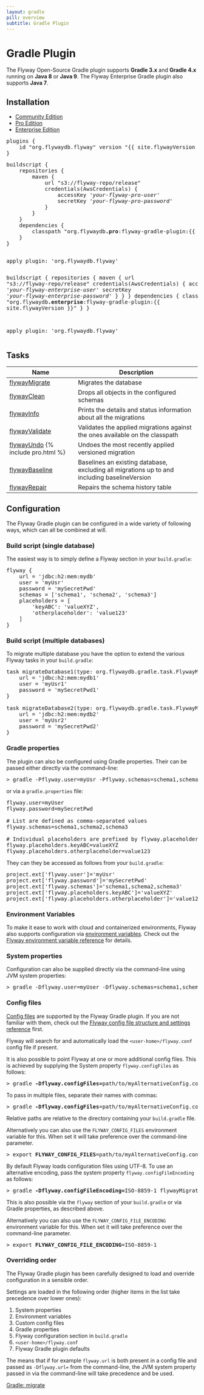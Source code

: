 ```yaml
---
layout: gradle
pill: overview
subtitle: Gradle Plugin
---
```

# Gradle Plugin

The Flyway Open-Source Gradle plugin supports **Gradle 3.x** and **Gradle 4.x** running on **Java 8** or **Java 9**. The Flyway
Enterprise Gradle plugin also supports **Java 7**.

## Installation

<div class="tabbable">
    <ul class="nav nav-tabs">
        <li class="active marketing-item"><a href="#tab-community" data-toggle="tab">Community Edition</a>
        </li>
        <li class="marketing-item"><a href="#tab-pro" data-toggle="tab">Pro Edition</a>
        </li>
        <li class="marketing-item"><a href="#tab-enterprise" data-toggle="tab">Enterprise Edition</a>
        </li>
    </ul>
    <div class="tab-content">
        <div class="tab-pane active" id="tab-community">
<pre class="prettyprint">plugins {
    id "org.flywaydb.flyway" version "{{ site.flywayVersion }}"
}</pre>
        </div>
        <div class="tab-pane" id="tab-pro">
        <pre class="prettyprint">buildscript {
    repositories {
        maven {
            url "s3://flyway-repo/release"
            credentials(AwsCredentials) {
                accessKey '<i>your-flyway-pro-user</i>'
                secretKey '<i>your-flyway-pro-password</i>'
            }
        }
    }
    dependencies {
        classpath "org.flywaydb<strong>.pro</strong>:flyway-gradle-plugin:{{ site.flywayVersion }}"
    }
}

apply plugin: 'org.flywaydb.flyway'</pre>
        </div>
        <div class="tab-pane" id="tab-enterprise">
        <pre class="prettyprint">buildscript {
    repositories {
        maven {
            url "s3://flyway-repo/release"
            credentials(AwsCredentials) {
                accessKey '<i>your-flyway-enterprise-user</i>'
                secretKey '<i>your-flyway-enterprise-password</i>'
            }
        }
    }
    dependencies {
        classpath "org.flywaydb<strong>.enterprise</strong>:flyway-gradle-plugin:{{ site.flywayVersion }}"
    }
}

apply plugin: 'org.flywaydb.flyway'</pre>
                </div>
    </div>
</div>
                
## Tasks

<table class="table table-bordered table-hover">
    <thead>
    <tr>
        <th><strong>Name</strong></th>
        <th><strong>Description</strong></th>
    </tr>
    </thead>
    <tbody>
    <tr>
        <td><a href="/documentation/gradle/migrate">flywayMigrate</a></td>
        <td>Migrates the database</td>
    </tr>
    <tr>
        <td><a href="/documentation/gradle/clean">flywayClean</a></td>
        <td>Drops all objects in the configured schemas</td>
    </tr>
    <tr>
        <td><a href="/documentation/gradle/info">flywayInfo</a></td>
        <td>Prints the details and status information about all the migrations</td>
    </tr>
    <tr>
        <td><a href="/documentation/gradle/validate">flywayValidate</a></td>
        <td>Validates the applied migrations against the ones available on the classpath</td>
    </tr>
    <tr>
        <td><a href="/documentation/gradle/undo">flywayUndo</a> {% include pro.html %}</td>
        <td>Undoes the most recently applied versioned migration</td>
    </tr>
    <tr>
        <td><a href="/documentation/gradle/baseline">flywayBaseline</a></td>
        <td>Baselines an existing database, excluding all migrations up to and including baselineVersion</td>
    </tr>
    <tr>
        <td><a href="/documentation/gradle/repair">flywayRepair</a></td>
        <td>Repairs the schema history table</td>
    </tr>
    </tbody>
</table>

## Configuration

The Flyway Gradle plugin can be configured in a wide variety of following ways, which can all be combined at will.

### Build script (single database)

The easiest way is to simply define a Flyway section in your `build.gradle`:

<pre class="prettyprint">flyway {
    url = 'jdbc:h2:mem:mydb'
    user = 'myUsr'
    password = 'mySecretPwd'
    schemas = ['schema1', 'schema2', 'schema3']
    placeholders = [
        'keyABC': 'valueXYZ',
        'otherplaceholder': 'value123'
    ]
}</pre>

### Build script (multiple databases)

To migrate multiple database you have the option to extend the various Flyway tasks in your `build.gradle`:

<pre class="prettyprint">task migrateDatabase1(type: org.flywaydb.gradle.task.FlywayMigrateTask) {
    url = 'jdbc:h2:mem:mydb1'
    user = 'myUsr1'
    password = 'mySecretPwd1'
}

task migrateDatabase2(type: org.flywaydb.gradle.task.FlywayMigrateTask) {
    url = 'jdbc:h2:mem:mydb2'
    user = 'myUsr2'
    password = 'mySecretPwd2'
}</pre>

### Gradle properties

The plugin can also be configured using Gradle properties. Their can be passed either directly via the command-line:

<pre class="console"><span>&gt;</span> gradle -Pflyway.user=myUsr -Pflyway.schemas=schema1,schema2 -Pflyway.placeholders.keyABC=valXYZ</pre>

or via a `gradle.properties` file:

<pre class="prettyprint">flyway.user=myUser
flyway.password=mySecretPwd

# List are defined as comma-separated values
flyway.schemas=schema1,schema2,schema3

# Individual placeholders are prefixed by flyway.placeholders.
flyway.placeholders.keyABC=valueXYZ
flyway.placeholders.otherplaceholder=value123</pre>

They can they be accessed as follows from your `build.gradle`:

<pre class="prettyprint">project.ext['flyway.user']='myUsr'
project.ext['flyway.password']='mySecretPwd'
project.ext['flyway.schemas']='schema1,schema2,schema3'
project.ext['flyway.placeholders.keyABC']='valueXYZ'
project.ext['flyway.placeholders.otherplaceholder']='value123'</pre>

### Environment Variables

To make it ease to work with cloud and containerized environments, Flyway also supports configuration via
[environment variables](/documentation/envvars). Check out the [Flyway environment variable reference](/documentation/envvars) for details.

### System properties

Configuration can also be supplied directly via the command-line using JVM system properties:

<pre class="console"><span>&gt;</span> gradle -Dflyway.user=myUser -Dflyway.schemas=schema1,schema2 -Dflyway.placeholders.keyABC=valueXYZ</pre>

### Config files

[Config files](/documentaion/configfiles) are supported by the Flyway Gradle plugin. If you are not familiar with them,
check out the [Flyway config file structure and settings reference](/documentaion/configfiles) first.

Flyway will search for and automatically load the `<user-home>/flyway.conf` config file if present.

It is also possible to point Flyway at one or more additional config files. This is achieved by
supplying the System property `flyway.configFiles` as follows:

<pre class="console"><span>&gt;</span> gradle <strong>-Dflyway.configFiles=</strong>path/to/myAlternativeConfig.conf flywayMigrate</pre>

To pass in multiple files, separate their names with commas:

<pre class="console"><span>&gt;</span> gradle <strong>-Dflyway.configFiles</strong>=path/to/myAlternativeConfig.conf,other.conf flywayMigrate</pre>

Relative paths are relative to the directory containing your `build.gradle` file. 

Alternatively you can also use the `FLYWAY_CONFIG_FILES` environment variable for this.
When set it will take preference over the command-line parameter.

<pre class="console"><span>&gt;</span> export <strong>FLYWAY_CONFIG_FILES</strong>=path/to/myAlternativeConfig.conf,other.conf</pre>

By default Flyway loads configuration files using UTF-8. To use an alternative encoding, pass the system property `flyway.configFileEncoding`
    as follows:
<pre class="console"><span>&gt;</span> gradle <strong>-Dflyway.configFileEncoding=</strong>ISO-8859-1 flywayMigrate</pre>

This is also possible via the `flyway` section of your `build.gradle` or via Gradle properties, as described above.

Alternatively you can also use the `FLYWAY_CONFIG_FILE_ENCODING` environment variable for this.
    When set it will take preference over the command-line parameter.

<pre class="console"><span>&gt;</span> export <strong>FLYWAY_CONFIG_FILE_ENCODING</strong>=ISO-8859-1</pre>

### Overriding order

The Flyway Gradle plugin has been carefully designed to load and override configuration in a sensible order.

Settings are loaded in the following order (higher items in the list take precedence over lower ones):
1. System properties
2. Environment variables
3. Custom config files
4. Gradle properties
5. Flyway configuration section in `build.gradle` 
6. `<user-home>/flyway.conf`
7. Flyway Gradle plugin defaults

The means that if for example `flyway.url` is both present in a config file and passed as `-Dflyway.url=` from the command-line,
the JVM system property passed in via the command-line will take precedence and be used.  

<p class="next-steps">
    <a class="btn btn-primary" href="/documentation/gradle/migrate">Gradle: migrate <i class="fa fa-arrow-right"></i></a>
</p>
